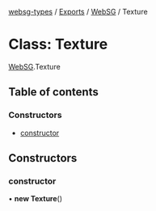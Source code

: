 [websg-types](../README.md) / [Exports](../modules.md) / [WebSG](../modules/WebSG.md) / Texture

# Class: Texture

[WebSG](../modules/WebSG.md).Texture

## Table of contents

### Constructors

- [constructor](WebSG.Texture.md#constructor)

## Constructors

### constructor

• **new Texture**()
